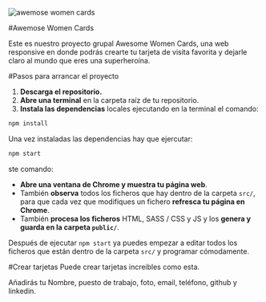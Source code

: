 ![awemose women cards](http://beta.adalab.es/project-promo-r-module-2-team-6/assets/images/awesomeWoman.png)

#Awemose Women Cards

Este es nuestro proyecto grupal Awesome Women Cards, una web responsive en donde podrás crearte tu tarjeta de visita favorita y dejarle claro al mundo que eres una superheroína.

#Pasos para arrancar el proyecto

1. **Descarga el repositorio.**
1. **Abre una terminal** en la carpeta raíz de tu repositorio.
1. **Instala las dependencias** locales ejecutando en la terminal el comando:

```bash
npm install
```

Una vez instaladas las dependencias hay que ejercutar:

```bash
npm start
```

ste comando:

- **Abre una ventana de Chrome y muestra tu página web**.
- También **observa** todos los ficheros que hay dentro de la carpeta `src/`, para que cada vez que modifiques un fichero **refresca tu página en Chrome**.
- También **procesa los ficheros** HTML, SASS / CSS y JS y los **genera y guarda en la carpeta `public/`**.

Después de ejecutar `npm start` ya puedes empezar a editar todos los ficheros que están dentro de la carpeta `src/` y programar cómodamente.

#Crear tarjetas
Puede crear tarjetas increibles como esta.

Añadirás tu Nombre, puesto de trabajo, foto, email, teléfono, github y linkedin.
